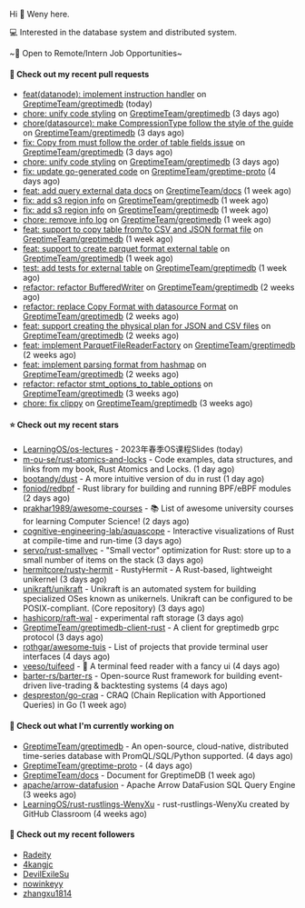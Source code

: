 Hi 👋 Weny here.

💻 Interested in the database system and distributed system.

~🍺 Open to Remote/Intern Job Opportunities~

#### 🔨 Check out my recent pull requests

- [feat(datanode): implement instruction handler](https://github.com/GreptimeTeam/greptimedb/pull/1547) on [GreptimeTeam/greptimedb](https://github.com/GreptimeTeam/greptimedb) (today)
- [chore: unify code styling](https://github.com/GreptimeTeam/greptimedb/pull/1523) on [GreptimeTeam/greptimedb](https://github.com/GreptimeTeam/greptimedb) (3 days ago)
- [chore(datasource): make CompressionType follow the style of the guide](https://github.com/GreptimeTeam/greptimedb/pull/1522) on [GreptimeTeam/greptimedb](https://github.com/GreptimeTeam/greptimedb) (3 days ago)
- [fix: Copy from must follow the order of table fields issue](https://github.com/GreptimeTeam/greptimedb/pull/1521) on [GreptimeTeam/greptimedb](https://github.com/GreptimeTeam/greptimedb) (3 days ago)
- [chore: unify code styling](https://github.com/GreptimeTeam/greptimedb/pull/1518) on [GreptimeTeam/greptimedb](https://github.com/GreptimeTeam/greptimedb) (3 days ago)
- [fix: update go-generated code](https://github.com/GreptimeTeam/greptime-proto/pull/31) on [GreptimeTeam/greptime-proto](https://github.com/GreptimeTeam/greptime-proto) (4 days ago)
- [feat: add query external data docs](https://github.com/GreptimeTeam/docs/pull/341) on [GreptimeTeam/docs](https://github.com/GreptimeTeam/docs) (1 week ago)
- [fix: add s3 region info](https://github.com/GreptimeTeam/greptimedb/pull/1492) on [GreptimeTeam/greptimedb](https://github.com/GreptimeTeam/greptimedb) (1 week ago)
- [fix: add s3 region info](https://github.com/GreptimeTeam/greptimedb/pull/1486) on [GreptimeTeam/greptimedb](https://github.com/GreptimeTeam/greptimedb) (1 week ago)
- [chore: remove info log](https://github.com/GreptimeTeam/greptimedb/pull/1483) on [GreptimeTeam/greptimedb](https://github.com/GreptimeTeam/greptimedb) (1 week ago)
- [feat: support to copy table from/to CSV and JSON format file](https://github.com/GreptimeTeam/greptimedb/pull/1475) on [GreptimeTeam/greptimedb](https://github.com/GreptimeTeam/greptimedb) (1 week ago)
- [feat: support to create parquet format external table](https://github.com/GreptimeTeam/greptimedb/pull/1463) on [GreptimeTeam/greptimedb](https://github.com/GreptimeTeam/greptimedb) (1 week ago)
- [test: add tests for external table](https://github.com/GreptimeTeam/greptimedb/pull/1460) on [GreptimeTeam/greptimedb](https://github.com/GreptimeTeam/greptimedb) (1 week ago)
- [refactor: refactor BufferedWriter](https://github.com/GreptimeTeam/greptimedb/pull/1439) on [GreptimeTeam/greptimedb](https://github.com/GreptimeTeam/greptimedb) (2 weeks ago)
- [refactor: replace Copy Format with datasource Format](https://github.com/GreptimeTeam/greptimedb/pull/1435) on [GreptimeTeam/greptimedb](https://github.com/GreptimeTeam/greptimedb) (2 weeks ago)
- [feat: support creating the physical plan for JSON and CSV files](https://github.com/GreptimeTeam/greptimedb/pull/1424) on [GreptimeTeam/greptimedb](https://github.com/GreptimeTeam/greptimedb) (2 weeks ago)
- [feat: implement ParquetFileReaderFactory](https://github.com/GreptimeTeam/greptimedb/pull/1423) on [GreptimeTeam/greptimedb](https://github.com/GreptimeTeam/greptimedb) (2 weeks ago)
- [feat: implement parsing format from hashmap](https://github.com/GreptimeTeam/greptimedb/pull/1420) on [GreptimeTeam/greptimedb](https://github.com/GreptimeTeam/greptimedb) (2 weeks ago)
- [refactor: refactor stmt_options_to_table_options](https://github.com/GreptimeTeam/greptimedb/pull/1403) on [GreptimeTeam/greptimedb](https://github.com/GreptimeTeam/greptimedb) (3 weeks ago)
- [chore: fix clippy](https://github.com/GreptimeTeam/greptimedb/pull/1387) on [GreptimeTeam/greptimedb](https://github.com/GreptimeTeam/greptimedb) (3 weeks ago)

#### ⭐ Check out my recent stars

- [LearningOS/os-lectures](https://github.com/LearningOS/os-lectures) - 2023年春季OS课程Slides (today)
- [m-ou-se/rust-atomics-and-locks](https://github.com/m-ou-se/rust-atomics-and-locks) - Code examples, data structures, and links from my book, Rust Atomics and Locks. (1 day ago)
- [bootandy/dust](https://github.com/bootandy/dust) - A more intuitive version of du in rust (1 day ago)
- [foniod/redbpf](https://github.com/foniod/redbpf) - Rust library for building and running BPF/eBPF modules (2 days ago)
- [prakhar1989/awesome-courses](https://github.com/prakhar1989/awesome-courses) - :books: List of awesome university courses for learning Computer Science! (2 days ago)
- [cognitive-engineering-lab/aquascope](https://github.com/cognitive-engineering-lab/aquascope) - Interactive visualizations of Rust at compile-time and run-time (3 days ago)
- [servo/rust-smallvec](https://github.com/servo/rust-smallvec) - &#34;Small vector&#34; optimization for Rust: store up to a small number of items on the stack (3 days ago)
- [hermitcore/rusty-hermit](https://github.com/hermitcore/rusty-hermit) - RustyHermit - A Rust-based, lightweight unikernel (3 days ago)
- [unikraft/unikraft](https://github.com/unikraft/unikraft) - Unikraft is an automated system for building specialized OSes known as unikernels. Unikraft can be configured to be POSIX-compliant. (Core repository) (3 days ago)
- [hashicorp/raft-wal](https://github.com/hashicorp/raft-wal) - experimental raft storage (3 days ago)
- [GreptimeTeam/greptimedb-client-rust](https://github.com/GreptimeTeam/greptimedb-client-rust) - A client for greptimedb grpc protocol (3 days ago)
- [rothgar/awesome-tuis](https://github.com/rothgar/awesome-tuis) - List of projects that provide terminal user interfaces (4 days ago)
- [veeso/tuifeed](https://github.com/veeso/tuifeed) - 📰 A terminal feed reader with a fancy ui (4 days ago)
- [barter-rs/barter-rs](https://github.com/barter-rs/barter-rs) - Open-source Rust framework for building event-driven live-trading &amp; backtesting systems (4 days ago)
- [despreston/go-craq](https://github.com/despreston/go-craq) - CRAQ (Chain Replication with Apportioned Queries) in Go (1 week ago)

#### 👷 Check out what I'm currently working on

- [GreptimeTeam/greptimedb](https://github.com/GreptimeTeam/greptimedb) - An open-source, cloud-native, distributed time-series database with PromQL/SQL/Python supported. (4 days ago)
- [GreptimeTeam/greptime-proto](https://github.com/GreptimeTeam/greptime-proto) -  (4 days ago)
- [GreptimeTeam/docs](https://github.com/GreptimeTeam/docs) - Document for GreptimeDB (1 week ago)
- [apache/arrow-datafusion](https://github.com/apache/arrow-datafusion) - Apache Arrow DataFusion SQL Query Engine (3 weeks ago)
- [LearningOS/rust-rustlings-WenyXu](https://github.com/LearningOS/rust-rustlings-WenyXu) - rust-rustlings-WenyXu created by GitHub Classroom (4 weeks ago)

#### 👯 Check out my recent followers

- [Radeity](https://github.com/Radeity)
- [4kangjc](https://github.com/4kangjc)
- [DevilExileSu](https://github.com/DevilExileSu)
- [nowinkeyy](https://github.com/nowinkeyy)
- [zhangxu1814](https://github.com/zhangxu1814)


